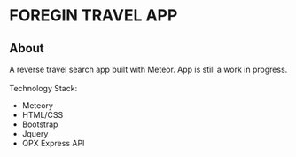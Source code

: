 FOREGIN TRAVEL APP
====================

## About 
A reverse travel search app built with Meteor. App is still a work in progress.
<br/><br/>
Technology Stack:
<ul>
  <li>Meteory</li>
  <li>HTML/CSS</li>
  <li>Bootstrap</li>
  <li>Jquery</li>
  <li>QPX Express API</li>
</ul>

